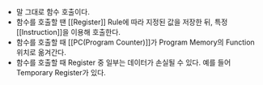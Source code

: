 - 말 그대로 함수 호출이다.
- 함수를 호출할 땐 [[Register]] Rule에 따라 지정된 값을 저장한 뒤, 특정 [[Instruction]]을 이용해 호출한다.
- 함수를 호출할 때 [[PC(Program Counter)]]가 Program Memory의 Function 위치로 옮겨간다.
- 함수를 호출할 때 Register 중 일부는 데이터가 손실될 수 있다. 예를 들어 Temporary Register가 있다.
